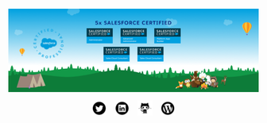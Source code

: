 <p align="center">
  <img src="https://raw.githubusercontent.com/salesforceHarding/salesforceHarding/master/readme_header.png" title="salesforceHarding's Certifications">
</p>

<p align='center'>
  <a href="https://twitter.com/sforceHarding"><img height="30" src="https://raw.githubusercontent.com/salesforceHarding/salesforceHarding/master/icons/twitter.png?raw=true"></a>
  &nbsp;&nbsp;
  <a href="https://www.linkedin.com/in/salesforceharding/"><img height="30" src="https://raw.githubusercontent.com/salesforceHarding/salesforceHarding/master/icons/linkedin.png?raw=true"></a>
  &nbsp;&nbsp;
  <a href="https://github.com/salesforceHarding"><img height="30" src="https://raw.githubusercontent.com/salesforceHarding/salesforceHarding/master/icons/github.png"></a>
  &nbsp;&nbsp;
  <a href="https://salesforceharding.com/"><img height="30" src="https://raw.githubusercontent.com/salesforceHarding/salesforceHarding/master/icons/wordpress.png"></a>
</p>
